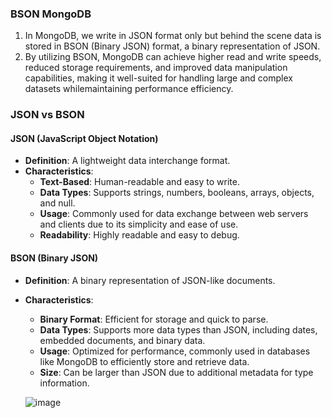 
### BSON MongoDB 

1. In MongoDB, we write in JSON format only but behind the scene data is stored in BSON (Binary JSON) format, a binary representation of JSON.
2. By utilizing BSON, MongoDB can achieve higher read and write speeds, reduced storage requirements, and improved data manipulation capabilities, making it well-suited for handling large and 
   complex datasets whilemaintaining performance efficiency.

### JSON vs BSON

#### JSON (JavaScript Object Notation)
- **Definition**: A lightweight data interchange format.
- **Characteristics**:
  - **Text-Based**: Human-readable and easy to write.
  - **Data Types**: Supports strings, numbers, booleans, arrays, objects, and null.
  - **Usage**: Commonly used for data exchange between web servers and clients due to its simplicity and ease of use.
  - **Readability**: Highly readable and easy to debug.

#### BSON (Binary JSON)
- **Definition**: A binary representation of JSON-like documents.
- **Characteristics**:
  - **Binary Format**: Efficient for storage and quick to parse.
  - **Data Types**: Supports more data types than JSON, including dates, embedded documents, and binary data.
  - **Usage**: Optimized for performance, commonly used in databases like MongoDB to efficiently store and retrieve data.
  - **Size**: Can be larger than JSON due to additional metadata for type information.

  ![image](https://github.com/Akmeena4u/Web-Development-Bootcamp/assets/93425334/c01ce05b-27a7-4537-8771-659107256624)

